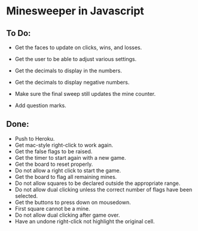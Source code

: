 # Minesweeper in Javascript

## To Do:
  - Get the faces to update on clicks, wins, and losses.

  - Get the user to be able to adjust various settings.
  - Get the decimals to display in the numbers.
  - Get the decimals to display negative numbers.
  - Make sure the final sweep still updates the mine counter.
  - Add question marks.

## Done:
  - Push to Heroku.
  - Get mac-style right-click to work again.
  - Get the false flags to be raised.
  - Get the timer to start again with a new game.
  - Get the board to reset properly.
  - Do not allow a right click to start the game.
  - Get the board to flag all remaining mines.
  - Do not allow squares to be declared outside the appropriate range.
  - Do not allow dual clicking unless the correct number of flags have been selected.
  - Get the buttons to press down on mousedown.
  - First square cannot be a mine.
  - Do not allow dual clicking after game over.
  - Have an undone right-click not highlight the original cell.
